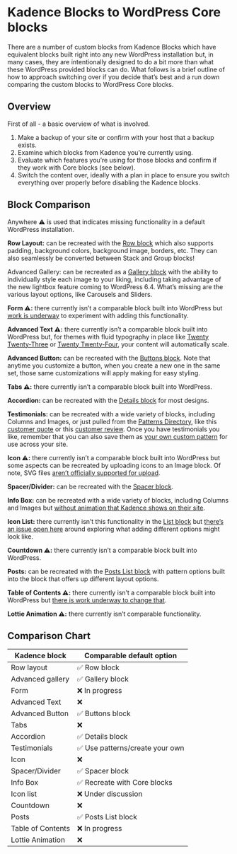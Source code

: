 # Kadence Blocks to WordPress Core blocks

There are a number of custom blocks from Kadence Blocks which have equivalent blocks built right into any new WordPress installation but, in many cases, they are intentionally designed to do a bit more than what these WordPress provided blocks can do. What follows is a brief outline of how to approach switching over if you decide that’s best and a run down comparing the custom blocks to WordPress Core blocks.

## Overview

First of all - a basic overview of what is involved.

1. Make a backup of your site or confirm with your host that a backup exists.
2. Examine which blocks from Kadence you’re currently using.
3. Evaluate which features you’re using for those blocks and confirm if they work with Core blocks (see below).
4. Switch the content over, ideally with a plan in place to ensure you switch everything over properly before disabling the Kadence blocks.


## Block Comparison

Anywhere ⚠️ is used that indicates missing functionality in a default WordPress installation.

**Row Layout:** can be recreated with the [Row block](https://wordpress.org/documentation/article/row-block/) which also supports padding, background colors, background image, borders, etc. They can also seamlessly be converted between Stack and Group blocks!

Advanced Gallery: can be recreated as a [Gallery block](https://wordpress.org/documentation/article/gallery-block/) with the ability to individually style each image to your liking, including taking advantage of the new lightbox feature coming to WordPress 6.4. What’s missing are the various layout options, like Carousels and Sliders.

**Form ⚠️:** there currently isn’t a comparable block built into WordPress but [work is underway](https://github.com/WordPress/gutenberg/pull/44214) to experiment with adding this functionality.

**Advanced Text ⚠️:** there currently isn’t a comparable block built into WordPress but, for themes with fluid typography in place like [Twenty Twenty-Three](https://wordpress.org/themes/twentytwentythree/) or [Twenty Twenty-Four](https://wordpress.org/themes/twentytwentyfour/), your content will automatically scale.

**Advanced Button:** can be recreated with the [Buttons block](https://wordpress.org/documentation/article/buttons-block/). Note that anytime you customize a button, when you create a new one in the same set, those same customizations will apply making for easy styling.

**Tabs ⚠️:** there currently isn’t a comparable block built into WordPress.

**Accordion:** can be recreated with the [Details block](https://wordpress.org/documentation/article/details-block/) for most designs.

**Testimonials:** can be recreated with a wide variety of blocks, including Columns and Images, or just pulled from the [Patterns Directory](https://wordpress.org/patterns/search/testimonials/), like this [customer quote](https://wordpress.org/patterns/pattern/testimonial-client-quote-customer-love/) or this [customer review](https://wordpress.org/patterns/pattern/testimonial-clients-review-section-design/). Once you have testimonials you like, remember that you can also save them as [your own custom pattern](https://wordpress.org/documentation/article/block-pattern/#how-to-use-a-block-pattern-2) for use across your site.

**Icon ⚠️:** there currently isn’t a comparable block built into WordPress but some aspects can be recreated by uploading icons to an Image block. Of note, SVG files [aren’t officially supported for upload](https://core.trac.wordpress.org/ticket/24251).

**Spacer/Divider:** can be recreated with the [Spacer block](https://wordpress.org/documentation/article/spacer-block/).

**Info Box:** can be recreated with a wide variety of blocks, including Columns and Images but [without animation that Kadence shows on their site](https://www.kadencewp.com/kadence-blocks/custom-blocks/info-box-block/).

**Icon List:** there currently isn’t this functionality in the [List block](https://wordpress.org/documentation/article/list-block/) but [there’s an issue open here](https://github.com/WordPress/gutenberg/issues/45830) around exploring what adding different options might look like.

**Countdown ⚠️:** there currently isn’t a comparable block built into WordPress.

**Posts:** can be recreated with the [Posts List block](https://wordpress.org/documentation/article/posts-list-block/) with pattern options built into the block that offers up different layout options.

**Table of Contents ⚠️:** there currently isn’t a comparable block built into WordPress but [there is work underway to change that](https://github.com/WordPress/gutenberg/issues/42229).

**Lottie Animation ⚠️:** there currently isn’t comparable functionality.

## Comparison Chart

| **Kadence block** | **Comparable default option**  |
|-------------------|--------------------------------|
| Row layout        | ✅ Row block                    |
| Advanced gallery  | ✅ Gallery block                |
| Form              | ❌ In progress                  |
| Advanced Text     | ❌                              |
| Advanced Button   | ✅ Buttons block                |
| Tabs              | ❌                              |
| Accordion         | ✅ Details block                |
| Testimonials      | ✅ Use patterns/create your own |
| Icon              | ❌                              |
| Spacer/Divider    | ✅ Spacer block                 |
| Info Box          | ✅ Recreate with Core blocks    |
| Icon list         | ❌ Under discussion             |
| Countdown         | ❌                              |
| Posts             | ✅ Posts List block             |
| Table of Contents | ❌ In progress                  |
| Lottie Animation  | ❌                              |

